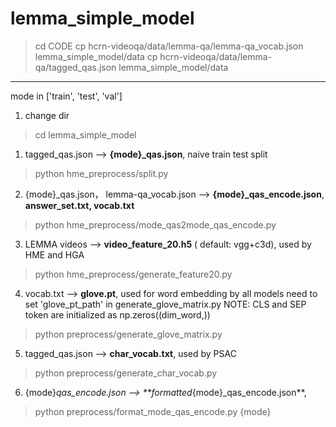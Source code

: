# lemma_simple_model

> cd CODE 
> cp hcrn-videoqa/data/lemma-qa/lemma-qa_vocab.json  lemma_simple_model/data
> cp hcrn-videoqa/data/lemma-qa/tagged_qas.json  lemma_simple_model/data

--------------------------------------
mode in ['train', 'test', 'val']
1. change dir
> cd lemma_simple_model

1. tagged_qas.json --> **{mode}_qas.json**, naive train test split
> python hme_preprocess/split.py 

2. {mode}_qas.json， lemma-qa_vocab.json --> **{mode}_qas_encode.json**, **answer_set.txt, vocab.txt**
> python hme_preprocess/mode_qas2mode_qas_encode.py

3. LEMMA videos --> **video_feature_20.h5** ( default: vgg+c3d), used by HME and HGA
> python hme_preprocess/generate_feature20.py

4.  vocab.txt --> **glove.pt**, used for word embedding by all models
need to set 'glove_pt_path' in generate_glove_matrix.py
NOTE: CLS and SEP token are initialized as np.zeros((dim_word,))
> python preprocess/generate_glove_matrix.py

5. tagged_qas.json --> **char_vocab.txt**, used by PSAC
> python preprocess/generate_char_vocab.py

6. {mode}_qas_encode.json --> **formatted_{mode}_qas_encode.json**, 
> python preprocess/format_mode_qas_encode.py {mode}





